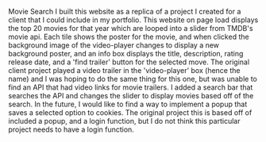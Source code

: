 Movie Search
I built this website as a replica of a project I created for a client that I could include in my portfolio. This website on page load displays the top 20 movies for that
year which are looped into a slider from TMDB's movie api. Each tile shows the poster for the movie, and when clicked the background image of the video-player changes
to display a new background poster, and an info box displays the title, description, rating release date, and a 'find trailer' button for the selected move. The original
client project played a video trailer in the 'video-player' box (hence the name) and I was hoping to do the same thing for this one, but was unable to find an API that
had video links for movie trailers. I added a search bar that searches the API and changes the slider to display movies based off of the search. In the future, I would like
to find a way to implement a popup that saves a selected option to cookies.  The original project this is based off of included a popup, and a login function, but I do not 
think this particular project needs to have a login function.

